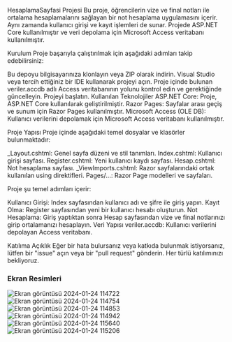 HesaplamaSayfasi Projesi
Bu proje, öğrencilerin vize ve final notları ile ortalama hesaplamalarını sağlayan bir not hesaplama uygulamasını içerir. Aynı zamanda kullanıcı girişi ve kayıt işlemleri de sunar. Projede ASP.NET Core kullanılmıştır ve veri depolama için Microsoft Access veritabanı kullanılmıştır.

Kurulum
Proje başarıyla çalıştırılmak için aşağıdaki adımları takip edebilirsiniz:

Bu depoyu bilgisayarınıza klonlayın veya ZIP olarak indirin.
Visual Studio veya tercih ettiğiniz bir IDE kullanarak projeyi açın.
Proje içinde bulunan veriler.accdb adlı Access veritabanının yolunu kontrol edin ve gerektiğinde güncelleyin.
Projeyi başlatın.
Kullanılan Teknolojiler
ASP.NET Core: Proje, ASP.NET Core kullanılarak geliştirilmiştir.
Razor Pages: Sayfalar arası geçiş ve sunum için Razor Pages kullanılmıştır.
Microsoft Access (OLE DB): Kullanıcı verilerini depolamak için Microsoft Access veritabanı kullanılmıştır.

Proje Yapısı
Proje içinde aşağıdaki temel dosyalar ve klasörler bulunmaktadır:

_Layout.cshtml: Genel sayfa düzeni ve stil tanımları.
Index.cshtml: Kullanıcı girişi sayfası.
Register.cshtml: Yeni kullanıcı kaydı sayfası.
Hesap.cshtml: Not hesaplama sayfası.
_ViewImports.cshtml: Razor sayfalarındaki ortak kullanılan using direktifleri.
Pages/...: Razor Page modelleri ve sayfaları.


Proje şu temel adımları içerir:

Kullanıcı Girişi: Index sayfasından kullanıcı adı ve şifre ile giriş yapın.
Kayıt Olma: Register sayfasından yeni bir kullanıcı hesabı oluşturun.
Not Hesaplama: Giriş yaptıktan sonra Hesap sayfasından vize ve final notlarınızı girip ortalamanızı hesaplayın.
Veri Yapısı
veriler.accdb: Kullanıcı verilerini depolayan Access veritabanı.

Katılıma Açıklık
Eğer bir hata bulursanız veya katkıda bulunmak istiyorsanız, lütfen bir "issue" açın veya bir "pull request" gönderin. Her türlü katılımınızı bekliyoruz.

### Ekran Resimleri 
![Ekran görüntüsü 2024-01-24 114722](https://github.com/Fatmanurgnlms/HesaplamaSayfasi/assets/133692897/a2596375-420c-41b8-bfe4-4315ccff1838)
![Ekran görüntüsü 2024-01-24 114754](https://github.com/Fatmanurgnlms/HesaplamaSayfasi/assets/133692897/23927b97-3a6e-4338-b45b-52271fa39d32)
![Ekran görüntüsü 2024-01-24 114853](https://github.com/Fatmanurgnlms/HesaplamaSayfasi/assets/133692897/81d7e1f0-7bb6-4b16-a545-730865c0ae71)
![Ekran görüntüsü 2024-01-24 114942](https://github.com/Fatmanurgnlms/HesaplamaSayfasi/assets/133692897/4cc1e332-ca52-462f-94dc-a5ae9907a0a5)
![Ekran görüntüsü 2024-01-24 115640](https://github.com/Fatmanurgnlms/HesaplamaSayfasi/assets/133692897/0364a303-ac56-4798-939a-acf85e7669ba)
![Ekran görüntüsü 2024-01-24 115206](https://github.com/Fatmanurgnlms/HesaplamaSayfasi/assets/133692897/58921617-b756-4be2-b171-48c2f34e044c)

